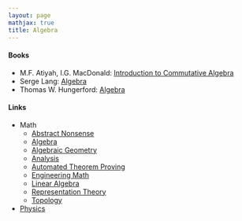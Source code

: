```yaml
---
layout: page
mathjax: true
title: Algebra
---
```


#### Books
* M.F. Atiyah, I.G. MacDonald: [Introduction to Commutative Algebra](https://www.amazon.com/Introduction-Commutative-Algebra-Addison-Wesley-Mathematics/dp/0201407515)
* Serge Lang: [Algebra](https://www.amazon.com/Algebra-Graduate-Texts-Mathematics-Serge/dp/038795385X/)
* Thomas W. Hungerford: [Algebra](https://www.amazon.com/Algebra-Graduate-Texts-Mathematics-v/dp/0387905189)

#### Links
* Math
  * [Abstract Nonsense](math/abstract_nonsense.md)
  * [Algebra](math/algebra.md)
  * [Algebraic Geometry](math/algebraic_geometry.md)
  * [Analysis](math/analysis.md)
  * [Automated Theorem Proving](math/automated_theorem_proving.md)
  * [Engineering Math](math/engineering_math.md)
  * [Linear Algebra](math/linear_algebra.md)
  * [Representation Theory](math/representation_theory.md)
  * [Topology](math/topology.md)
* [Physics](physics.md)


